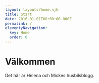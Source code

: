 ```yaml
---
layout: layouts/home.njk
title: Start
date: 2016-01-01T00:00:00.000Z
permalink: /
eleventyNavigation:
  key: Home
  order: 0
---
```

# Välkommen

Det här är Helena och Mickes husbilsblogg.
